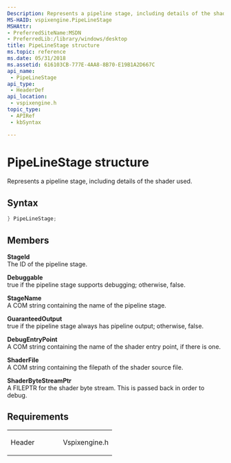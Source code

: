 ```yaml
---
Description: Represents a pipeline stage, including details of the shader used.
MS-HAID: vspixengine.PipeLineStage
MSHAttr:
- PreferredSiteName:MSDN
- PreferredLib:/library/windows/desktop
title: PipeLineStage structure
ms.topic: reference
ms.date: 05/31/2018
ms.assetid: 616103CB-777E-4AA8-8B70-E19B1A2D667C
api_name: 
 - PipeLineStage
api_type: 
 - HeaderDef
api_location: 
 - vspixengine.h
topic_type: 
 - APIRef
 - kbSyntax

---
```


# <span id="vspixengine.pipelinestage"></span>PipeLineStage structure

Represents a pipeline stage, including details of the shader used.

## Syntax


```C++
} PipeLineStage;
```

## Members

**StageId**  
The ID of the pipeline stage.

**Debuggable**  
true if the pipeline stage supports debugging; otherwise, false.

**StageName**  
A COM string containing the name of the pipeline stage.

**GuaranteedOutput**  
true if the pipeline stage always has pipeline output; otherwise, false.

**DebugEntryPoint**  
A COM string containing the name of the shader entry point, if there is one.

**ShaderFile**  
A COM string containing the filepath of the shader source file.

**ShaderByteStreamPtr**  
A FILEPTR for the shader byte stream. This is passed back in order to debug.

## Requirements

<table><colgroup><col style="width: 50%" /><col style="width: 50%" /></colgroup><tbody><tr class="odd"><td><p>Header</p></td><td>Vspixengine.h</td></tr></tbody></table>

 

 



